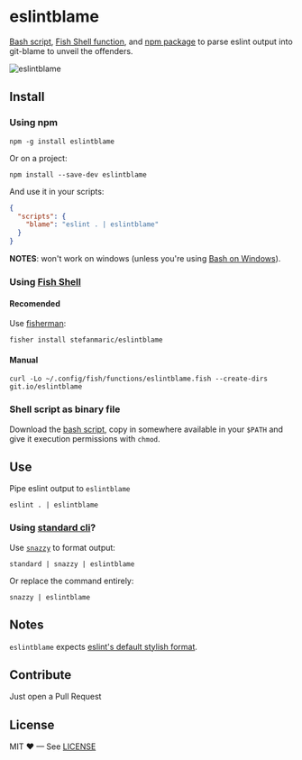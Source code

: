 eslintblame
===========

[Bash script](./bin/eslintblame), [Fish Shell function](./functions/eslintblame.fish), and [npm package](https://www.npmjs.com/package/eslintblame) to parse eslint output into git-blame to unveil the offenders.

![eslintblame](https://i.imgur.com/0l7QyeA.gif)

## Install

### Using npm

```shell
npm -g install eslintblame
```

Or on a project:

```
npm install --save-dev eslintblame
```

And use it in your scripts:

```json
{
  "scripts": {
    "blame": "eslint . | eslintblame"
  }
}
```

**NOTES**: won't work on windows (unless you're using [Bash on Windows](https://msdn.microsoft.com/en-us/commandline/wsl/about)).

### Using [Fish Shell](https://fishshell.com/)

#### Recomended

Use [fisherman](http://fisherman.sh/):

```shell
fisher install stefanmaric/eslintblame
```

#### Manual

```shell
curl -Lo ~/.config/fish/functions/eslintblame.fish --create-dirs git.io/eslintblame
```

### Shell script as binary file

Download the [bash script](./bin/eslint), copy in somewhere available in your `$PATH` and give it execution permissions with `chmod`.

## Use

Pipe eslint output to `eslintblame`

```shell
eslint . | eslintblame
```

### Using [standard cli](http://standardjs.com/)?

Use [`snazzy`](https://www.npmjs.com/package/snazzy) to format output:

```shell
standard | snazzy | eslintblame
```

Or replace the command entirely:

```shell
snazzy | eslintblame
```

## Notes

`eslintblame` expects [eslint's default stylish format](http://eslint.org/docs/user-guide/formatters/#stylish).

## Contribute

Just open a Pull Request

## License

MIT ♥ — See [LICENSE](./LICENSE)
